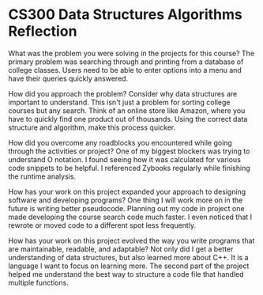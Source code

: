# CS300 Data Structures Algorithms Reflection 

What was the problem you were solving in the projects for this course?
The primary problem was searching through and printing from a database of college classes. Users need to be able to enter options into a menu and have their queries quickly answered. 

How did you approach the problem? Consider why data structures are important to understand.
This isn't just a problem for sorting college courses but any search. Think of an online store like Amazon, where you have to quickly find one product out of thousands. Using the correct data structure and algorithm, make this process quicker.

How did you overcome any roadblocks you encountered while going through the activities or project?
One of my biggest blockers was trying to understand O notation. I found seeing how it was calculated for various code snippets to be helpful. I referenced Zybooks regularly while finishing the runtime analysis. 

How has your work on this project expanded your approach to designing software and developing programs?
One thing I will work more on in the future is writing better pseudocode. Planning out my code in project one made developing the course search code much faster. I even noticed that I rewrote or moved code to a different spot less frequently. 

How has your work on this project evolved the way you write programs that are maintainable, readable, and adaptable?
Not only did I get a better understanding of data structures, but also learned more about C++. It is a language I want to focus on learning more. The second part of the project helped me understand the best way to structure a code file that handled multiple functions. 

 
